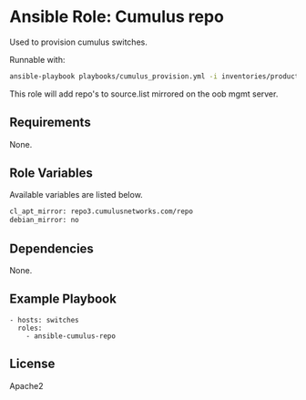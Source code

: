 # Ansible Role: Cumulus repo

Used to provision cumulus switches.

Runnable with:
```bash
ansible-playbook playbooks/cumulus_provision.yml -i inventories/production
```

This role will add repo's to source.list mirrored on the oob mgmt server.

## Requirements

None.

## Role Variables

Available variables are listed below.
```bash
cl_apt_mirror: repo3.cumulusnetworks.com/repo
debian_mirror: no
```

## Dependencies

None.

## Example Playbook

    - hosts: switches
      roles:
        - ansible-cumulus-repo

## License

Apache2
